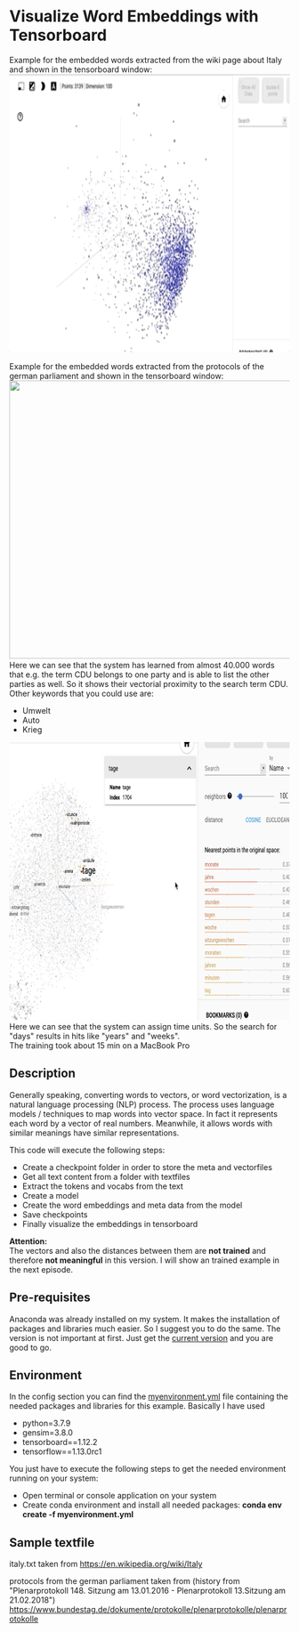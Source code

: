 # Visualize Word Embeddings with Tensorboard

Example for the embedded words extracted from the wiki page about Italy and shown in the tensorboard window:
<img src="https://github.com/hadze/machinelearning/blob/master/tutorials/nlp/word_embedding/doc/italy_tensorboard.gif" width="800" height="500"/>


Example for the embedded words extracted from the protocols of the german parliament and shown in the tensorboard window:
<img src="https://github.com/hadze/machinelearning/blob/master/tutorials/nlp/word_embedding/doc/pointcloud_class_party.gif" width="800" height="500"/><br/>
Here we can see that the system has learned from almost 40.000 words that e.g. the term CDU belongs to one party and is able to list the other parties as well. So it shows their vectorial proximity to the search term CDU. Other keywords that you could use are:
* Umwelt
* Auto
* Krieg

<img src="https://github.com/hadze/machinelearning/blob/master/tutorials/nlp/word_embedding/doc/pointcloud_bild_zeiteinheiten.png" width="800" height="500"/><br/>
Here we can see that the system can assign time units. So the search for "days" results in hits like "years" and "weeks".
<br/>The training took about 15 min on a MacBook Pro  


## Description

Generally speaking, converting words to vectors, or word vectorization, is a natural language processing (NLP) process. The process uses language models / techniques to map words into vector space. In fact it represents each word by a vector of real numbers. Meanwhile, it allows words with similar meanings have similar representations.

This code will execute the following steps:

* Create a checkpoint folder in order to store the meta and vectorfiles
* Get all text content from a folder with textfiles
* Extract the tokens and vocabs from the text
* Create a model
* Create the word embeddings and meta data from the model
* Save checkpoints
* Finally visualize the embeddings in tensorboard

**Attention:**<br/>
The vectors and also the distances between them are **not trained** and therefore **not meaningful** in this version. I will show an trained example in the next episode.

## Pre-requisites
Anaconda was already installed on my system. It makes the installation of packages and libraries much easier. So I suggest you to do the same. The version is not important at first. Just get the [current version](https://www.anaconda.com/products/individual) and you are good to go.

## Environment

In the config section you can find the [myenvironment.yml](https://github.com/hadze/machinelearning/blob/master/tutorials/nlp/word_embedding/config/myenvironment.yml) file containing the needed packages and libraries for this example. Basically I have used 
  - python=3.7.9
  - gensim=3.8.0
  - tensorboard==1.12.2
  - tensorflow==1.13.0rc1

You just have to execute the following steps to get the needed environment running on your system:

* Open terminal or console application on your system
* Create conda environment and install all needed packages: **conda env create -f myenvironment.yml**

## Sample textfile
italy.txt taken from https://en.wikipedia.org/wiki/Italy

protocols from the german parliament taken from (history from "Plenarprotokoll 148. Sitzung am 13.01.2016 - Plenarprotokoll 13.Sitzung am 21.02.2018")
https://www.bundestag.de/dokumente/protokolle/plenarprotokolle/plenarprotokolle
